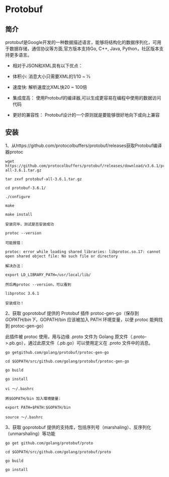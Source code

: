 # Protobuf

## 简介
protobuf是Google开发的一种数据描述语言，能够将结构化的数据序列化，可用于数据存储，通信协议等方面,官方版本支持Go, C++, Java, Python，社区版本支持更多语言。

* 相对于JSON和XML具有以下优点：

* 体积小: 消息大小只需要XML的1/10 ~ 1⁄3

* 速度快: 解析速度比XML快20 ~ 100倍

* 集成度高： 使用Protobuf的编译器,可以生成更容易在编程中使用的数据访问代码

* 更好的兼容性： Protobuf设计的一个原则就是要能够很好地向下或向上兼容

## 安装
1、从https://github.com/protocolbuffers/protobuf/releases获取Protobuf编译器protoc
```
wget https://github.com/protocolbuffers/protobuf/releases/download/v3.6.1/protobuf-all-3.6.1.tar.gz

tar zxvf protobuf-all-3.6.1.tar.gz

cd protobuf-3.6.1/

./configure

make

make install

安装完毕，测试是否安装成功

protoc --version

可能报错：

protoc: error while loading shared libraries: libprotoc.so.17: cannot open shared object file: No such file or directory

解决办法：

export LD_LIBRARY_PATH=/usr/local/lib/

然后再protoc --version，可以看到

libprotoc 3.6.1

安装成功！
```

2、获取 goprotobuf 提供的 Protobuf 插件 protoc-gen-go（保存到 $GOPATH/bin 下，$GOPATH/bin 应该被加入 PATH 环境变量，以便 protoc 能夠找到 protoc-gen-go）

此插件被 protoc 使用，用与边缘 .proto 文件为 Golang 原文件（.proto->.pb.go），通过此原文件（.pb.go）可以使用定义在 .proto 文件中的消息。
```
go getgithub.com/golang/protobuf/protoc-gen-go

cd $GOPATH/src/github.com/golang/protobuf/protoc-gen-go

go build

go install

vi ～/.bashrc 

將$GOPATH/bin 加入環境變量:

export PATH=$PATH:$GOPATH/bin

source ～/.bashrc
```

3、获取 goprotobuf 提供的支持库，包括序列号（marshaling）、反序列化（unmarshaling）等功能
```
go get github.com/golang/protobuf/proto

cd $GOPATH/src/github.com/golang/protobuf/proto

go build

go install
```